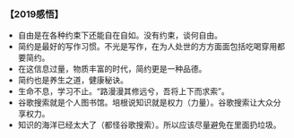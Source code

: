 ### 【2019感悟】
-	自由是在各种约束下还能自在自如。没有约束，谈何自由。
-	简约是最好的写作习惯。不光是写作，在为人处世的方方面面包括吃喝穿用都要简约。
-	在这信息过量，物质丰富的时代，简约更是一种品德。
-	简约也是养生之道，健康秘诀。
-	生命不息，学习不止。“路漫漫其修远兮，吾将上下而求索”。
-	谷歌搜索就是个人图书馆。培根说知识就是权力（力量）。谷歌搜索让大众分享权力。
-	知识的海洋已经太大了（都怪谷歌搜索）。所以应该尽量避免在里面扔垃圾。
